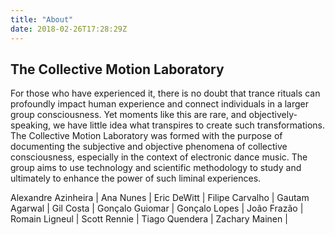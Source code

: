 ```yaml
---
title: "About"
date: 2018-02-26T17:28:29Z
---
```

## The Collective Motion Laboratory

For those who have experienced it, there is no doubt that trance rituals can profoundly impact human experience and connect individuals in a larger group consciousness. Yet moments like this are rare, and objectively-speaking, we have little idea what transpires to create such transformations. The Collective Motion Laboratory was formed with the purpose of documenting the subjective and objective phenomena of collective consciousness, especially in the context of electronic dance music. The group aims to use technology and scientific methodology to study and ultimately to enhance the power of such liminal experiences.

Alexandre Azinheira |
Ana Nunes |
Eric DeWitt |
Filipe Carvalho |
Gautam Agarwal |
Gil Costa |
Gonçalo Guiomar |
Gonçalo Lopes |
João Frazão |
Romain Ligneul |
Scott Rennie |
Tiago Quendera |
Zachary Mainen |

